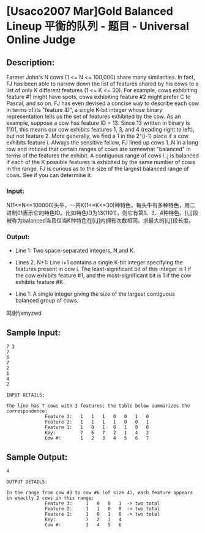# [Usaco2007 Mar]Gold Balanced Lineup 平衡的队列 - 题目 - Universal Online Judge

## Description: 

Farmer John's N cows (1 <= N <= 100,000) share many similarities. In fact, FJ has been able to narrow down the list of features shared by his cows to a list of only K different features (1 <= K <= 30). For example, cows exhibiting feature #1 might have spots, cows exhibiting feature #2 might prefer C to Pascal, and so on. FJ has even devised a concise way to describe each cow in terms of its "feature ID", a single K-bit integer whose binary representation tells us the set of features exhibited by the cow. As an example, suppose a cow has feature ID = 13. Since 13 written in binary is 1101, this means our cow exhibits features 1, 3, and 4 (reading right to left), but not feature 2. More generally, we find a 1 in the 2^(i-1) place if a cow exhibits feature i. Always the sensitive fellow, FJ lined up cows 1..N in a long row and noticed that certain ranges of cows are somewhat "balanced" in terms of the features the exhibit. A contiguous range of cows i..j is balanced if each of the K possible features is exhibited by the same number of cows in the range. FJ is curious as to the size of the largest balanced range of cows. See if you can determine it. 

### Input: 

N(1<=N<=100000)头牛，一共K(1<=K<=30)种特色，每头牛有多种特色，用二进制01表示它的特色ID。比如特色ID为13(1101)，则它有第1、3、4种特色。[i,j]段被称为balanced当且仅当K种特色在[i,j]内拥有次数相同。求最大的[i,j]段长度。

### Output: 

* Line 1: Two space-separated integers, N and K. 

* Lines 2..N+1: Line i+1 contains a single K-bit integer specifying the features present in cow i. The least-significant bit of this integer is 1 if the cow exhibits feature #1, and the most-significant bit is 1 if the cow exhibits feature #K.

* Line 1: A single integer giving the size of the largest contiguous balanced group of cows.

鸣谢fjxmyzwd


## Sample Input: 
```
7 3
7
6
7
2
1
4
2

INPUT DETAILS:

The line has 7 cows with 3 features; the table below summarizes the
correspondence:
              Feature 3:   1   1   1   0   0   1   0
              Feature 2:   1   1   1   1   0   0   1
              Feature 1:   1   0   1   0   1   0   0
              Key:         7   6   7   2   1   4   2
              Cow #:       1   2   3   4   5   6   7
```

## Sample Output: 
```
4

OUTPUT DETAILS:

In the range from cow #3 to cow #6 (of size 4), each feature appears
in exactly 2 cows in this range:
              Feature 3:     1   0   0   1  -> two total
              Feature 2:     1   1   0   0  -> two total
              Feature 1:     1   0   1   0  -> two total
              Key:           7   2   1   4 
              Cow #:         3   4   5   6 
```
